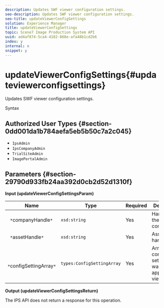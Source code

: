 ```yaml
---
description: Updates SWF viewer configuration settings.
seo-description: Updates SWF viewer configuration settings.
seo-title: updateViewerConfigSettings
solution: Experience Manager
title: updateViewerConfigSettings
topic: Scene7 Image Production System API
uuid: ad4af874-5ca4-4182-868e-afa48b1cd2b6
index: y
internal: n
snippet: y
---
```


# updateViewerConfigSettings{#updateviewerconfigsettings}

Updates SWF viewer configuration settings.

 Syntax 

## Authorized User Types {#section-0dd001da1b784aefa5eb5b50c7a2c045}

* `IpsAdmin` 
* `IpsCompanyAdmin` 
* `TrialSiteAdmin` 
* `ImagePortalAdmin`

## Parameters {#section-29790d933fb24aa392d0cb2d52d1310f}

**Input (updateViewerConfigSettingsParam)** 

|  Name  | Type  | Required  | Description  |
|---|---|---|---|
|  ` *`companyHandle`*`  | `xsd:string`  | Yes  | Handle to the company.  |
|  ` *`assetHandle`*`  | `xsd:string`  | Yes  | Asset handle.  |
|  ` *`configSettingArray`*`  | `types:ConfigSettingArray`  | Yes  | Array of configuration settings you want to apply to the viewer.  |

**Output (updateViewerConfigSettingsReturn)**

The IPS API does not return a response for this operation. 
